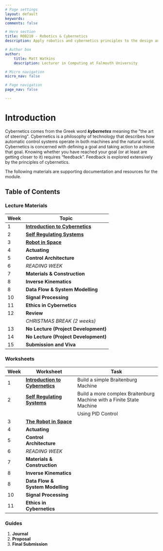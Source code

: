 ```yaml
---
# Page settings
layout: default
keywords:
comments: false

# Hero section
title: ROB210 - Robotics & Cybernetics
description: Apply robotics and cybernetics principles to the design and development of simple robot prototypes.

# Author box
author:
    title: Matt Watkins
    description: Lecturer in Computing at Falmouth University

# Micro navigation
micro_nav: false

# Page navigation
page_nav: false

---
```


# Introduction

Cybernetics comes from the Greek word ***kybernetes*** meaning the "the art of steering". Cybernetics is a philosophy of technology that describes how automatic control systems operate in both machines and the natural world. Cybernetics is concerned with defining a goal and taking action to achieve that goal. Knowing whether you have reached your goal (or at least are getting closer to it) requires “feedback”. Feedback is explored extensively by the principles of cybernetics.

The following materials are supporting documentation and resources for the module.

## Table of Contents

### Lecture Materials

|Week|Topic|
|--|--|
| 1 | **[Introduction to Cybernetics](../rob210/lectures/intro-cybernetics-lm "Introduction to Cybernetics")** |
| 2 | **[Self Regulating Systems](../rob210/lectures/self-regulating-systems-lm "Self Regulating Systems")** |
| 3 | **[Robot in Space](../rob210/lectures/robot-in-space-lm "Robot in Space")** |
| 4 | **Actuating**|
| 5 | **Control Architecture**|
| 6 | *READING WEEK*|
| 7 |**Materials & Construction**|
| 8 |**Inverse Kinematics**|
| 8 |**Data Flow & System Modelling**|
| 10 |**Signal Processing**|
| 11 |**Ethics in Cybernetics**|
| 12 |**Review**|
|  |*CHRISTMAS BREAK (2 weeks)*|
| 13 |**No Lecture (Project Development)**|
| 14 |**No Lecture (Project Development)**|
| 15 |**Submission and Viva**|

### Worksheets

|Week|Worksheet|Task|
|--|--|--|
| 1 | **[Introduction to Cybernetics](../rob210/worksheets/intro-cybernetics-ws "Introduction to Cybernetics")**| Build a simple Braitenburg Machine|
| 2 | **[Self Regulating Systems](../rob210/worksheets/intro-cybernetics-ws "Introduction to Cybernetics")**| Build a more complex Braitenburg Machine with a Finite State Machine|
| | | Using PID Control|
| 3 |**[The Robot in Space](../rob210/worksheets/intro-cybernetics-ws "Introduction to Cybernetics")**| |
| 4 |**Actuating**| |
| 5 |**Control Architecture**| |
| 6 |*READING WEEK*| |
| 7 |**Materials & Construction**| |
| 8 |**Inverse Kinematics**| |
| 8 |**Data Flow & System Modelling**| |
| 10 |**Signal Processing**| |
| 11 |**Ethics in Cybernetics**| |

### Guides
1. **Journal**
2. **Proposal**
3. **Final Submission**
<!--stackedit_data:
eyJoaXN0b3J5IjpbLTEzODA0NjMzMTMsLTc2OTYzOTA0MSwtMT
M3NTk5Njg2NCwxNTU3NDAzODk3LDgwNzM4MzE2NCw2MDcwNjM1
MjQsLTE4OTg5NTUwMzYsNTg3NTU5NTM5LDE1NTQ1MzcxNzksLT
E4NzcwNDUzOTUsLTE2NzIxMjcxNjMsMTg3OTcxODM1NiwyMDIz
MTc2MjA3LDEwOTE5NTA1NjIsMzIxNTg2ODA2LC01MDkyOTgzNj
AsOTgwNDIzNDcwLDE0NTU2MzU2NzMsLTEwNjgyODAzMjksMTQ2
NzU3ODU0Nl19
-->